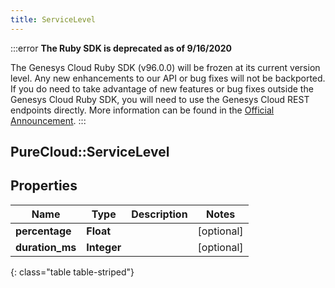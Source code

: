 ```yaml
---
title: ServiceLevel
---
```


:::error
**The Ruby SDK is deprecated as of 9/16/2020**

The Genesys Cloud Ruby SDK (v96.0.0) will be frozen at its current version level. Any new enhancements to our API or bug fixes will not be backported. If you do need to take advantage of new features or bug fixes outside the Genesys Cloud Ruby SDK, you will need to use the Genesys Cloud REST endpoints directly. More information can be found in the [Official Announcement](https://developer.mypurecloud.com/forum/t/announcement-genesys-cloud-ruby-sdk-end-of-life/8850).
:::


## PureCloud::ServiceLevel

## Properties

|Name | Type | Description | Notes|
|------------ | ------------- | ------------- | -------------|
| **percentage** | **Float** |  | [optional] |
| **duration_ms** | **Integer** |  | [optional] |
{: class="table table-striped"}


